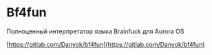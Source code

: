 Bf4fun
===================

Полноценный интерпретатор языка Brainfuck для Aurora OS

[https://gitlab.com/Danyok/bf4fun](https://gitlab.com/Danyok/bf4fun)
